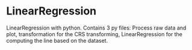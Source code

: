 # LinearRegression
LinearRegression with python.
Contains 3 py files: Process raw data and plot, transformation for the CRS transforming, LinearRegression for the computing the line based on the dataset. 
